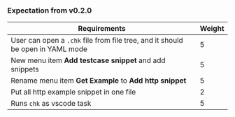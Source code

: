 ### Expectation from v0.2.0

| Requirements | Weight |
| --- | --- |
| User can open a `.chk` file from file tree, and it should be open in YAML mode | 5 |
| New menu item **Add testcase snippet** and add snippets  | 5 |
| Rename menu item **Get Example** to **Add http snippet** | 5 |
| Put all http example snippet in one file | 2 |
| Runs `chk` as vscode task | 5 |
